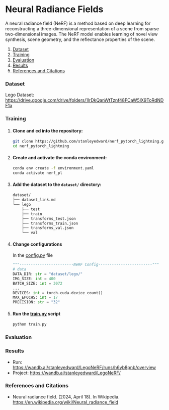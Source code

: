 # Neural Radiance Fields
A neural radiance field (NeRF) is a method based on deep learning for reconstructing a three-dimensional representation of a scene from sparse two-dimensional images. The NeRF model enables learning of novel view synthesis, scene geometry, and the reflectance properties of the scene. 

1. [Dataset](#Dataset)
2. [Training](#Training)
3. [Evaluation](#Evaluation)
4. [Results](#Results)
5. [References and Citations](#References-and-Citations)

### Dataset
Lego Dataset: https://drive.google.com/drive/folders/1lrDkQanWtTznf48FCaW5lX9ToRdNDF1a

### Training
1. #### Clone and cd into the repository:

    ```sh
    git clone https://github.com/stanleyedward/nerf_pytorch_lightning.git
    cd nerf_pytorch_lightning
     ```

2. #### Create and activate the conda environment:

    ```sh
    conda env create -f environment.yaml
    conda activate nerf_pl
    ```

3. #### Add the dataset to the `dataset/` directory:
    ```sh
    dataset/
    ├── dataset_link.md
    └── lego
        ├── test
        ├── train
        ├── transforms_test.json
        ├── transforms_train.json
        ├── transforms_val.json
        └── val
    ```

4. #### Change configurations 
    In the [config.py](config.py) file
    ```py
    """------------------------NeRF Config------------------------"""
    # data
    DATA_DIR: str = "dataset/lego/"
    IMG_SIZE: int = 400
    BATCH_SIZE: int = 3072
    ...
    DEVICES: int = torch.cuda.device_count()
    MAX_EPOCHS: int = 17
    PRECISION: str = "32"
    ```
5. #### Run the [train.py](train.py) script
    ```sh
    python train.py
    ```

### Evaluation



### Results

- Run: https://wandb.ai/stanleyedward/LegoNeRF/runs/h6yb8pnb/overview
- Project: https://wandb.ai/stanleyedward/LegoNeRF/


### References and Citations

- Neural radiance field. (2024, April 18). In Wikipedia. https://en.wikipedia.org/wiki/Neural_radiance_field